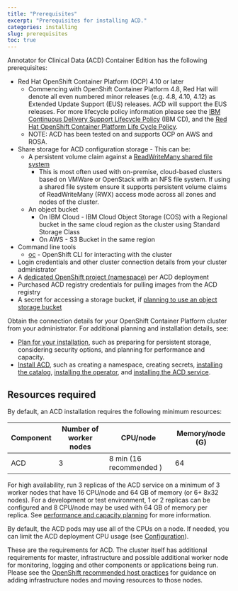 ```yaml
---
title: "Prerequisites"
excerpt: "Prerequisites for installing ACD."
categories: installing
slug: prerequisites
toc: true
---
```


Annotator for Clinical Data (ACD) Container Edition has the following prerequisites:

- Red Hat OpenShift Container Platform (OCP) 4.10 or later
  - Commencing with OpenShift Container Platform 4.8, Red Hat will denote all even numbered minor releases (e.g. 4.8, 4.10, 4.12) as Extended Update Support (EUS) releases. ACD will support the EUS releases. For more lifecycle policy information please see the [IBM Continuous Delivery Support Lifecycle Policy](https://www.ibm.com/support/pages/ibm-continuous-delivery-support-lifecycle-policy) (IBM CD), and the [Red Hat OpenShift Container Platform Life Cycle Policy](https://access.redhat.com/support/policy/updates/openshift).
  - NOTE: ACD has been tested on and supports OCP on AWS and ROSA.
- Share storage for ACD configuration storage - This can be:
  - A persistent volume claim against a [ReadWriteMany shared file system](https://docs.openshift.com/container-platform/4.6/storage/understanding-persistent-storage.html#pv-access-modes_understanding-persistent-storage)
    - This is most often used with on-premise, cloud-based clusters based on VMWare or OpenStack with an NFS file system. If using a shared file system ensure it supports
    persistent volume claims of ReadWriteMany (RWX) access mode across all zones and nodes of the cluster.
  - An object bucket
    - On IBM Cloud - IBM Cloud Object Storage (COS) with a Regional bucket in the same cloud region as the cluster using Standard Storage Class
    - On AWS - S3 Bucket in the same region
- Command line tools
  - [oc](https://docs.openshift.com/container-platform) - OpenShift CLI for interacting with the cluster
- Login credentials and other cluster connection details from your cluster administrator
- A [dedicated OpenShift project (namespace)](/installing/installing/#create-a-project-(namespace)) per ACD deployment
- Purchased ACD registry credentials for pulling images from the ACD registry
- A secret for accessing a storage bucket, if [planning to use an object storage bucket](/planning/storage/)

Obtain the connection details for your OpenShift Container Platform cluster from your administrator. For additional planning and installation details, see:

- [Plan for your installation](/planning/namespace), such as preparing for persistent storage, considering security options, and planning for performance and capacity.
- [Install ACD](/installing/installing/#overview), such as creating a namespace, creating secrets, [installing the catalog](/installing/installing/#add-the-acd-operator-to-the-catalog), [installing the operator](/installing/installing/#install-the-acd-operator), and [installing the ACD service](/installing/installing/#install-the-acd-service).<br/>

## Resources required

By default, an ACD installation requires the following minimum resources:

| Component               | Number of worker nodes | CPU/node | Memory/node (G)  |
| ----------------------- | ---------------------- | -------- | ---------------- |
| ACD                     | 3                      | 8 min (16 recommended )       | 64              |

For high availability, run 3 replicas of the ACD service on a minimum of 3 worker nodes that have 16 CPU/node and 64 GB of memory (or 6+ 8x32 nodes). For a development or test environment, 1 or 2 replicas can be configured and 8 CPU/node may be used with 64 GB of memory per replica.  See [performance and capacity planning](../../planning/perf-and-capacity) for more information.

By default, the ACD pods may use all of the CPUs on a node. If needed, you can limit the ACD deployment CPU usage (see [Configuration](../../management/configuring)).

These are the requirements for ACD. The cluster itself has additional requirements for master, infrastructure and possible additional worker node for monitoring, logging and other components or applications being run. Please see the [OpenShift recommended host practices](https://docs.openshift.com/container-platform/4.7/scalability_and_performance/recommended-host-practices.html) for guidance on adding infrastructure nodes and moving resources to those nodes.
